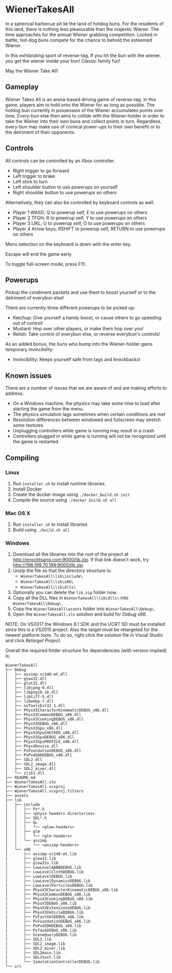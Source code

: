 # WienerTakesAll

In a spherical barbecue pit lie the land of hotdog buns. For the residents of this land, there is nothing less pleasurable than the majestic Wiener. The time approaches for the annual Wiener grabbing competition. Locked in battle, hot-dog buns compete for the chance to behold the esteemed Wiener.

In this exhilarating sport of reverse-tag, If you hit the bun with the wiener, you get the wiener inside your bun! Classic family fun!

May the Wiener Take All!

## Gameplay

Wiener Takes All is an arena-based driving game of reverse-tag. In this game, players aim to hold onto the Wiener for as long as possible. The hotdog bun currently in possession of the Wiener accumulates points over time. Every-bun else then aims to collide with the Wiener-holder in order to take the Wiener into their own buns and collect points in turn. Regardless, every-bun may make use of comical power-ups to their own benefit or to the detriment of their opponents.

## Controls

All controls can be controlled by an Xbox controller.

- Right trigger to go forward
- Left trigger to brake
- Left stick to turn
- Left shoulder button to use powerups on yourself
- Right shoulder button to use powerups on others

Alternatively, they can also be controlled by keyboard controls as well.

 - Player 1 WASD; Q to powerup self, E to use powerups on others
 - Player 2 TFGH; R to powerup self, Y to use powerups on others
 - Player 3 IJKL; U to powerup self, O to use powerups on others
 - Player 4 Arrow keys; RSHIFT to powerup self, RETURN to use powerups on others

Menu selection on the keyboard is down with the enter key.

Escape will end the game early.

To toggle full-screen mode, press F11.

## Powerups

Pickup the condiment packets and use them to boost yourself or to the detriment of everybun else!

There are currently three different powerups to be picked up:

- Ketchup: Give yourself a handy boost, or cause others to go speeding out of control!
- Mustard: Hop over other players, or make them hop over you!
- Relish: Take control of everybun else, or reverse everybun's controls!

As an added bonus, the buns who bump into the Wiener-holder gains temporary invincibility:

- Invincibility: Keeps yourself safe from tags and knockbacks!

## Known issues

There are a number of issues that we are aware of and are making efforts to address:

- On a Windows machine, the physics may take some time to load after starting the game from the menu.
- The physics simulation lags sometimes when certain conditions are met
- Resolution differences between windowed and fullscreen may stretch some textures
- Unplugging controllers while game is running may result in a crash
- Controllers plugged in while game is running will not be recognized  until the game is restarted

## Compiling

### Linux

1. Run `installer.sh` to install runtime libraries.
2. Install Docker
3. Create the docker image using `./docker_build.sh init`
4. Compile the source using `./docker_build.sh all`

### Mac OS X

1. Run `installer.sh` to install libraries
2. Build using `./build.sh all`

### Windows

1. Download all the libraries into the root of the project at http://enochtsang.com:9000/lib.zip.
    If that link doesn't work, try http://198.199.70.199:9000/lib.zip.
2. Unzip the file so that the directory structure is:
    - `WienerTakesAll\lib\include\`
    - `WienerTakesAll\lib\x86\`
    - `WienerTakesAll\lib\dlls\`
3. Optionally you can delete the `lib.zip` folder now.
3. Copy all the DLL files in  `WienerTakesAll\lib\dlls\` into `WienerTakesAll\Debug\`.
4. Copy the `WienerTakesAll\assets` folder into `WienerTakesAll\Debug\`.
4. Open the `WienerTakesAll.sln` solution and build for _Debug x86_.

NOTE: On VS2017 the Windows 8.1 SDK and the UCRT SD must be installed since this is a VS2015 project.
Also the target must be retargeted for the newest platform tools.
To do so, right click the solution file in Visual Studio and click _Retarget Project_.

Overall the required folder structure for dependencies (with version implied) is:
```
WienerTakesAll
├── Debug
│   ├── assimp-vc140-mt.dll
│   ├── glew32.dll
│   ├── glut32.dll
│   ├── libjpeg-9.dll
│   ├── libpng16-16.dll
│   ├── libtiff-5.dll
│   ├── libwebp-7.dll
│   ├── nvToolsExt32_1.dll
│   ├── PhysX3CharacterKinematicDEBUG_x86.dll
│   ├── PhysX3CommonDEBUG_x86.dll
│   ├── PhysX3CookingDEBUG_x86.dll
│   ├── PhysX3DEBUG_x86.dll
│   ├── PhysX3Gpu_x86.dll
│   ├── PhysX3GpuCHECKED_x86.dll
│   ├── PhysX3GpuDEBUG_x86.dll
│   ├── PhysX3GpuPROFILE_x86.dll
│   ├── PhysXDevice.dll
│   ├── PxFoundationDEBUG_x86.dll
│   ├── PxPvdSDKDEBUG_x86.dll
│   ├── SDL2.dll
│   ├── SDL2_image.dll
│   ├── SDL2_mixer.dll
│   └── zlib1.dll
├── README.md
├── WienerTakesAll.sln
├── WienerTakesAll.vcxproj
├── WienerTakesAll.vcxproj.filters
├── assets
├── lib
│   ├── include
│   │   ├── Px*.h
│   │   ├── <physx headers directories>
│   │   ├── SDL*.h
│   │   ├── GL
│   │   │   └── <glew-headers>
│   │   ├── glm
│   │   │   └── <glm-headers>
│   │   └── assimp
│   │       └── <assimp-headers>
│   └── x86
|       ├── assimp-vc140-mt.lib
|       ├── glew32.lib
|       ├── glew32s.lib
|       ├── LowLevelAABBDEBUG.lib
|       ├── LowLevelClothDEBUG.lib
|       ├── LowLevelDEBUG.lib
|       ├── LowLevelDynamicsDEBUG.lib
|       ├── LowLevelParticlesDEBUG.lib
|       ├── PhysX3CharacterKinematicDEBUG_x86.lib
|       ├── PhysX3CommonDEBUG_x86.lib
|       ├── PhysX3CookingDEBUG_x86.lib
|       ├── PhysX3DEBUG_x86.lib
|       ├── PhysX3ExtensionsDEBUG.lib
|       ├── PhysX3VehicleDEBUG.lib
|       ├── PsFastXmlDEBUG_x86.lib
|       ├── PxFoundationDEBUG_x86.lib
|       ├── PxPvdSDKDEBUG_x86.lib
|       ├── PxTaskDEBUG_x86.lib
|       ├── SceneQueryDEBUG.lib
|       ├── SDL2.lib
|       ├── SDL2_image.lib
|       ├── SDL2_mixer.lib
|       ├── SDL2main.lib
|       ├── SDL2test.lib
|       └── SimulationControllerDEBUG.lib
└── src
```
